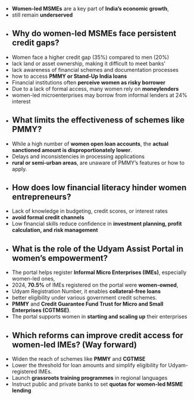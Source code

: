 - **Women-led MSMEs** are a key part of **India’s economic growth**,
- still remain **underserved**
- ## **Why do women-led MSMEs face persistent credit gaps?**
- Women face a higher credit gap (35%) compared to men (20%)
- lack land or asset ownership, making it difficult to meet banks’
- lack awareness of financial schemes and documentation processes
- how to access **PMMY or Stand-Up India loans**
- Financial institutions often **perceive women as risky borrower**
- Due to a lack of formal access, many women rely on **moneylenders**
- women-led microenterprises may borrow from informal lenders at 24% interest
- ## **What limits the effectiveness of schemes like PMMY?**
- While a high number of **women open loan accounts**, the **actual sanctioned amount is disproportionately lower**.
- Delays and inconsistencies in processing applications
- **rural or semi-urban areas**, are unaware of PMMY’s features or how to apply.
- ## **How does low financial literacy hinder women entrepreneurs?**
- Lack of knowledge in budgeting, credit scores, or interest rates
- **avoid formal credit channels**
- Low financial skills reduce confidence in **investment planning, profit calculation, and risk management**
- ## **What is the role of the Udyam Assist Portal in women’s empowerment?**
- The portal helps register **Informal Micro Enterprises (IMEs)**, especially women-led ones,
- 2024, **70.5%** of IMEs registered on the portal were **women-owned**,
- Udyam Registration Number, it enables **collateral-free loans**
- better eligibility under various government credit schemes.
- **PMMY** and **Credit Guarantee Fund Trust for Micro and Small Enterprises (CGTMSE)**.
- The portal supports women in **starting and scaling up** their enterprises
- ## **Which reforms can improve credit access for women-led IMEs? (Way forward)**
- Widen the reach of schemes like **PMMY** and **CGTMSE**
- Lower the threshold for loan amounts and simplify eligibility for Udyam-registered IMEs.
- Launch **grassroots training programmes** in regional languages
- Instruct public and private banks to set **quotas for women-led MSME lending**
